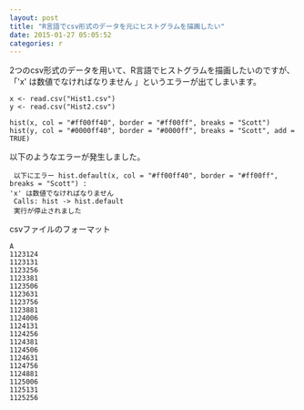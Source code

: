 ```yaml
---
layout: post
title: "R言語でcsv形式のデータを元にヒストグラムを描画したい"
date: 2015-01-27 05:05:52
categories: r
---
```

<p>2つのcsv形式のデータを用いて、R言語でヒストグラムを描画したいのですが、「'x' は数値でなければなりません 」というエラーが出てしまいます。</p>

<pre><code>x &lt;- read.csv("Hist1.csv")
y &lt;- read.csv("Hist2.csv")

hist(x, col = "#ff00ff40", border = "#ff00ff", breaks = "Scott")
hist(y, col = "#0000ff40", border = "#0000ff", breaks = "Scott", add = TRUE)
</code></pre>

<p>以下のようなエラーが発生しました。</p>

<pre><code> 以下にエラー hist.default(x, col = "#ff00ff40", border = "#ff00ff", breaks = "Scott") : 
'x' は数値でなければなりません 
 Calls: hist -&gt; hist.default
 実行が停止されました 
</code></pre>

<p>csvファイルのフォーマット</p>

<pre><code>A
1123124
1123131
1123256
1123381
1123506
1123631
1123756
1123881
1124006
1124131
1124256
1124381
1124506
1124631
1124756
1124881
1125006
1125131
1125256
</code></pre>
